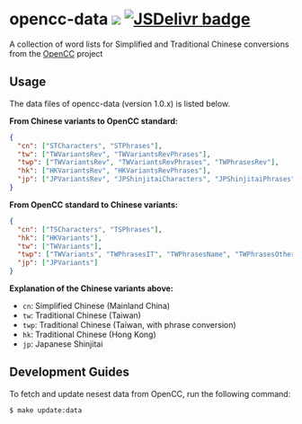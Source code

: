# opencc-data [![](https://badge.fury.io/js/opencc-data.svg)](https://www.npmjs.com/package/opencc-data) [![JSDelivr badge](https://data.jsdelivr.com/v1/package/npm/opencc-data/badge)](https://www.jsdelivr.com/package/npm/opencc-data)

A collection of word lists for Simplified and Traditional Chinese conversions from the [OpenCC](https://github.com/BYVoid/OpenCC) project

## Usage

The data files of opencc-data (version 1.0.x) is listed below.

**From Chinese variants to OpenCC standard:**

```json
{
  "cn": ["STCharacters", "STPhrases"],
  "tw": ["TWVariantsRev", "TWVariantsRevPhrases"],
  "twp": ["TWVariantsRev", "TWVariantsRevPhrases", "TWPhrasesRev"],
  "hk": ["HKVariantsRev", "HKVariantsRevPhrases"],
  "jp": ["JPVariantsRev", "JPShinjitaiCharacters", "JPShinjitaiPhrases"]
}
```

**From OpenCC standard to Chinese variants:**

```json
{
  "cn": ["TSCharacters", "TSPhrases"],
  "hk": ["HKVariants"],
  "tw": ["TWVariants"],
  "twp": ["TWVariants", "TWPhrasesIT", "TWPhrasesName", "TWPhrasesOther"],
  "jp": ["JPVariants"]
}
```

**Explanation of the Chinese variants above:**

- `cn`: Simplified Chinese (Mainland China)
- `tw`: Traditional Chinese (Taiwan)
- `twp`: Traditional Chinese (Taiwan, with phrase conversion)
- `hk`: Traditional Chinese (Hong Kong)
- `jp`: Japanese Shinjitai

## Development Guides

To fetch and update nesest data from OpenCC, run the following command:

```bash
$ make update:data
```
